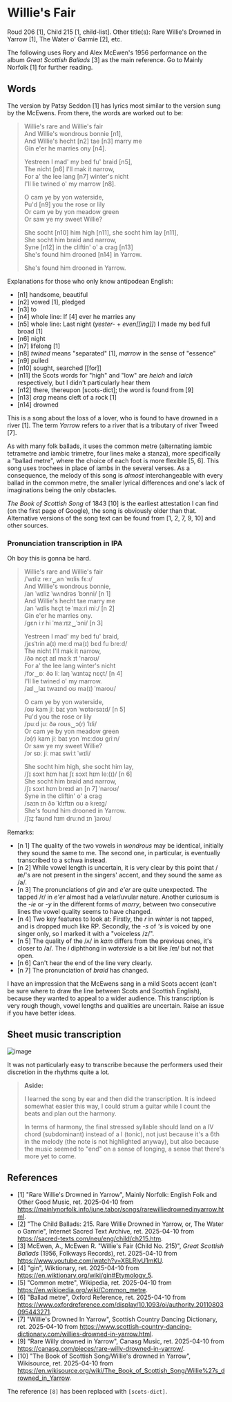 # Willie's Fair
Roud 206 [1], Child 215 [1, child-list]. Other title(s): Rare Willie's Drowned in Yarrow [1], The Water o' Garmie [2], etc.

The following uses Rory and Alex McEwen's 1956 performance on the album *Great Scottish Ballads* [3] as the main reference. Go to Mainly Norfolk [1] for further reading.

## Words
The version by Patsy Seddon [1] has lyrics most similar to the version sung by the McEwens. From there, the words are worked out to be:

> Willie's rare and Willie's fair  
> And Willie's wondrous bonnie [n1],  
> And Willie's hecht [n2] tae [n3] marry me  
> Gin e'er he marries ony [n4].  
> 
> Yestreen I mad' my bed fu' braid [n5],  
> The nicht [n6] I'll mak it narrow,  
> For a' the lee lang [n7] winter's nicht  
> I'll lie twined o' my marrow [n8].  
> 
> O cam ye by yon waterside,  
> Pu'd [n9] you the rose or lily  
> Or cam ye by yon meadow green  
> Or saw ye my sweet Willie?  
> 
> She socht [n10] him high [n11], she socht him lay [n11],  
> She socht him braid and narrow,  
> Syne [n12] in the cliftin' o' a crag [n13]  
> She's found him drooned [n14] in Yarrow.  
> 
> She's found him drooned in Yarrow.

Explanations for those who only know antipodean English:  
- [n1] handsome, beautiful
- [n2] vowed [1], pledged
- [n3] to
- [n4] whole line: If [4] ever he marries any
- [n5] whole line: Last night (*yester-* + *even[[ing]]*) I made my bed full broad [1]
- [n6] night
- [n7] lifelong [1]
- [n8] *twined* means "separated" [1], *marrow* in the sense of "essence"
- [n9] pulled
- [n10] sought, searched [[for]]
- [n11] the Scots words for "high" and "low" are *heich* and *laich* respectively, but I didn't particularly hear them
- [n12] there, thereupon [scots-dict]; the word is found from [9]
- [n13] *crag* means cleft of a rock [1]
- [n14] drowned

This is a song about the loss of a lover, who is found to have drowned in a river [1]. The term *Yarrow* refers to a river that is a tributary of river Tweed [7].

As with many folk ballads, it uses the common metre (alternating iambic tetrametre and iambic trimetre, four lines make a stanza), more specifically a "ballad metre", where the choice of each foot is more flexible [5, 6]. This song uses trochees in place of iambs in the several verses. As a consequence, the melody of this song is *almost* interchangeable with every ballad in the common metre, the smaller lyrical differences and one's lack of imaginations being the only obstacles.

*The Book of Scottish Song* of 1843 [10] is the earliest attestation I can find (on the first page of Google), the song is obviously older than that. Alternative versions of the song text can be found from [1, 2, 7, 9, 10] and other sources.

### Pronunciation transcription in IPA
Oh boy this is gonna be hard.

> Willie's rare and Willie's fair  
> /ˈwɪliz ɾeːɾ‿an ˈwɪlis fɛːɾ/  
> And Willie's wondrous bonnie,  
> /an ˈwɪliz ˈwʌndɾəs ˈbɔnni/ [n 1]  
> And Willie's hecht tae marry me  
> /an ˈwɪlis hɛçt te ˈmaːɾi miː/ [n 2]  
> Gin e'er he marries ony.  
> /gɛn iːɾ hi ˈmaːɾɪz‿ˈɔni/ [n 3]  
> 
> Yestreen I mad' my bed fu' braid,  
> /jɛsˈtɾin a(ɪ) meːd ma(ɪ) bɛd fu bɾeːd/  
> The nicht I'll mak it narrow,  
> /ðə nɛçt aɪl maːk ɪt 'naɾoʊ/  
> For a' the lee lang winter's nicht  
> /fɔɾ‿ɒː ðə liː laŋ ˈwɪntəz̥ nɛçt/ [n 4]  
> I'll lie twined o' my marrow.  
> /aɪl‿laɪ twaɪnd oʊ ma(ɪ) ˈmaɾoʊ/  
> 
> O cam ye by yon waterside,  
> /oʊ kam jiː baɪ yɔn ˈwɒtəɾsəɪd/ [n 5]  
> Pu'd you the rose or lily  
> /puːd juː ðə ɾoʊs‿ɔ(ɾ) ˈlɪli/  
> Or cam ye by yon meadow green  
> /ɔ(ɾ) kam jiː baɪ yɔn ˈmɛːdoʊ gɾiːn/  
> Or saw ye my sweet Willie?  
> /ɔɾ sɒː jiː maɪ swiːt ˈwɪli/  
> 
> She socht him high, she socht him lay,  
> /ʃɪ sɔxt hɪm haɪ ʃɪ sɔxt hɪm leː(ɪ)/ [n 6]  
> She socht him braid and narrow,  
> /ʃɪ sɔxt hɪm breɪd an [n 7] ˈnaroʊ/  
> Syne in the cliftin' o' a crag  
> /saɪn ɪn ðə ˈklɪftɪn oʊ ə kɾeɪg/  
> She's found him drooned in Yarrow.  
> /ʃɪz̥ faʊnd hɪm druːnd ɪn ˈjaɾoʊ/  

Remarks:
- [n 1] The quality of the two vowels in *wondrous* may be identical, initially they sound the same to me. The second one, in particular, is eventually transcribed to a schwa instead.
- [n 2] While vowel length is uncertain, it is very clear by this point that /æ/'s are not present in the singers' accent, and they sound the same as /a/.
- [n 3] The pronunciations of *gin* and *e'er* are quite unexpected. The tapped /r/ in *e'er* almost had a velar/uvular nature. Another curiosum is the *-ie* or *-y* in the different forms of *marry*, between two consecutive lines the vowel quality seems to have changed.
- [n 4] Two key features to look at: Firstly, the *r* in *winter* is not tapped, and is dropped much like RP. Secondly, the *-s* of *'s* is voiced by one singer only, so I marked it with a "voiceless /z/".
- [n 5] The quality of the /ʌ/ in *kam* differs from the previous ones, it's closer to /a/. The *i* diphthong in *waterside* is a bit like /ɐɪ/ but not that open.
- [n 6] Can't hear the end of the line very clearly.
- [n 7] The pronunciation of *braid* has changed.

I have an impression that the McEwens sang in a mild Scots accent (can't be sure where to draw the line between Scots and Scottish English), because they wanted to appeal to a wider audience. This transcription is very rough though, vowel lengths and qualities are uncertain. Raise an issue if you have better ideas.

## Sheet music transcription

![image](./music/Willie's%20Fair.png)

It was not particularly easy to transcribe because the performers used their discretion in the rhythms quite a lot.

> **Aside:**
>
> I learned the song by ear and then did the transcription. It is indeed somewhat easier this way, I could strum a guitar while I count the beats and plan out the harmony.
> 
> In terms of harmony, the final stressed syllable should land on a IV chord (subdominant) instead of a I (tonic), not just because it's a 6th in the melody (the note is not highlighted anyway), but also because the music seemed to "end" on a sense of longing, a sense that there's more yet to come.

## References

- [1] "Rare Willie's Drowned in Yarrow", Mainly Norfolk: English Folk and Other Good Music, ret. 2025-04-10 from https://mainlynorfolk.info/june.tabor/songs/rarewilliedrownedinyarrow.html.
- [2] "The Child Ballads: 215. Rare Willie Drowned in Yarrow, or, The Water o Gamrie", Internet Sacred Text Archive, ret. 2025-04-10 from https://sacred-texts.com/neu/eng/child/ch215.htm.
- [3] McEwen, A., McEwen R. "Willie's Fair (Child No. 215)", *Great Scottish Ballads* (1956, Folkways Records), ret. 2025-04-10 from https://www.youtube.com/watch?v=XBLRlyU1mKU.
- [4] "gin", Wiktionary, ret. 2025-04-10 from https://en.wiktionary.org/wiki/gin#Etymology_5.
- [5] "Common metre", Wikipedia, ret. 2025-04-10 from https://en.wikipedia.org/wiki/Common_metre.
- [6] "Ballad metre", Oxford Reference, ret. 2025-04-10 from https://www.oxfordreference.com/display/10.1093/oi/authority.20110803095443271.
- [7] "Willie's Drowned In Yarrow", Scottish Country Dancing Dictionary, ret. 2025-04-10 from https://www.scottish-country-dancing-dictionary.com/willies-drowned-in-yarrow.html.
- [9] "Rare Willy drowned in Yarrow", Canasg Music, ret. 2025-04-10 from https://canasg.com/pieces/rare-willy-drowned-in-yarrow/.
- [10] "The Book of Scottish Song/Willie's drowned in Yarrow", Wikisource, ret. 2025-04-10 from https://en.wikisource.org/wiki/The_Book_of_Scottish_Song/Willie%27s_drowned_in_Yarrow.

The reference `[8]` has been replaced with `[scots-dict]`.
